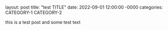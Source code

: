 layout: post
title: "test TITLE"
date: 2022-09-01 12:00:00 -0000
categories: CATEGORY-1 CATEGORY-2

this is a test post and some test text 
